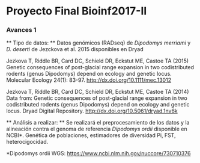 # Proyecto Final Bioinf2017-II

### Avances 1

** Tipo de datos: ** Datos genómicos (RADseq) de *Dipodomys merriami* y *D. deserti* de Jezckova et al. 2015 disponibles en Dryad

Jezkova T, Riddle BR, Card DC, Schield DR, Eckstut ME, Castoe TA (2015) Genetic consequences of post-glacial range expansion in two codistributed rodents (genus Dipodomys) depend on ecology and genetic locus. Molecular Ecology 24(1): 83-97. http://dx.doi.org/10.1111/mec.13012

Jezkova T, Riddle BR, Card DC, Schield DR, Eckstut ME, Castoe TA (2014) Data from: Genetic consequences of post-glacial range expansion in two codistributed rodents (genus Dipodomys) depend on ecology and genetic locus. Dryad Digital Repository. http://dx.doi.org/10.5061/dryad.1nv6k

** Análisis a realizar: ** Se realizará el preprocesamiento de los datos y la alineación contra el genoma de referencia *Dipodomys ordii*  disponible en NCBI*. Genética de poblaciones, estimadores de diversidad Pi, FST, heterocigocidad.

*Dipodomys ordii WGS: https://www.ncbi.nlm.nih.gov/nuccore/730710376
